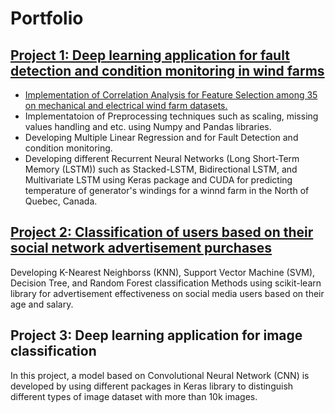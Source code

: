 # Portfolio

## [Project 1: Deep learning application for fault detection and condition monitoring in wind farms](https://github.com/M-Saeidi/LSTM-for-Wind-Farm-Condition-Monitoring)
* [Implementation of Correlation Analysis for Feature Selection among 35 on mechanical and electrical wind farm datasets.](https://github.com/M-Saeidi/LSTM-for-Wind-Farm-Condition-Monitoring/tree/master/Correlation)
* Implementatoion of Preprocessing techniques such as scaling, missing values handling and etc. using Numpy and Pandas libraries.
* Developing Multiple Linear Regression and  for Fault Detection and condition monitoring.
* Developing different Recurrent Neural Networks (Long Short-Term Memory (LSTM)) such as Stacked-LSTM, Bidirectional LSTM, and Multivariate LSTM using Keras package and CUDA for predicting temperature of generator's windings for a winnd farm in the North of Quebec, Canada.

## [Project 2: Classification of users based on their social network advertisement purchases](https://github.com/M-Saeidi/Classification-of-users-based-on-their-social-network-advertisement-purchases)
Developing K-Nearest Neighborss (KNN), Support Vector Machine (SVM), Decision Tree, and Random Forest classification Methods using scikit-learn library for advertisement effectiveness on social media users based on their age and salary.

## Project 3: Deep learning application for image classification
In this project, a model based on Convolutional Neural Network (CNN) is developed by using different packages in Keras library to distinguish different types of image dataset with more than 10k images.
